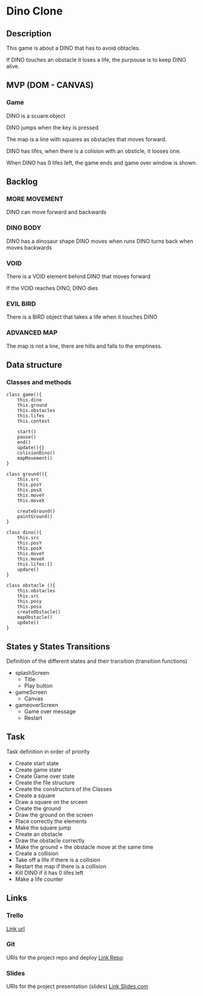 
# Dino Clone

## Description 


This game is about a DINO that has to avoid obtacles.

If DINO touches an obstacle it loses a life, the purpouse is to keep DINO alive.


## MVP (DOM - CANVAS)


### Game

DINO is a scuare object

DINO jumps when the key <UP> is pressed

The map is a line with squares as obstacles that moves forward.

DINO has lifes, when there is a colision with an obsticle, it looses one.

When DINO has 0 lifes left, the game ends and game over window is shown.



## Backlog


### MORE MOVEMENT
DINO can move forward and backwards

### DINO BODY

DINO has a dinosaur shape
DINO moves when runs
DINO turns back when moves backwards

### VOID
There is a VOID element behind DINO that moves forward

If the VOID reaches DINO, DINO dies

### EVIL BIRD
There is a BIRD object that takes a life when it touches DINO

### ADVANCED MAP
The map is not a line, there are hills and falls to the emptiness.


## Data structure

### Classes and methods

    class game(){
    	this.dino
    	this.ground
    	this.obstacles
    	this.lifes
    	this.context
	
    	start()
    	pause()
    	end()
    	update(){}
    	colisionDino()
    	mapMovement()
    } 

    class ground(){
    	this.src
		this.posY
		this.posX
		this.moveY
		this.moveX

    	createGround()
    	paintGround()
    }
    
    class dino(){
    	this.src
		this.posY
		this.posX
		this.moveY
		this.moveX
    	this.lifes:[]
    	updare()
    }

    class obstacle (){
    	this.obstacles
    	this.src
		this.posy
		this.posx
		createObstacle()
    	mapObstacle()
    	update()
    }


## States y States Transitions
Definition of the different states and their transition (transition functions)

- splashScreen
    - Title
    - Play button
- gameScreen
    - Canvas
- gameoverScreen
    - Game over message
    - Restart


## Task
Task definition in order of priority

- Create start state
- Create game state
- Create Game over state
- Create the file structure
- Create the constructors of the Classes
- Create a square
- Draw a square on the srceen
- Create the ground
- Draw the ground on the screen
- Place correctly the elements
- Make the square jump
- Create an obstacle
- Draw the obstacle correctly
- Make the ground + the obstacle move at the same time
- Create a collision
- Take off a life if there is a collision
- Restart the map if there is a collision
- Kill DINO if it has 0 lifes left 
- Make a life counter




## Links


### Trello
[Link url](https://trello.com/b/zWTo1mma)


### Git
URls for the project repo and deploy
[Link Repo](https://github.com/monicalopezgris/dino-clone)
<!---[Link Deploy](http://github.com)--->


### Slides
URls for the project presentation (slides)
[Link Slides.com](https://docs.google.com/presentation/d/1JDRqRsvdSR03eA8z_SP6uwnXWxRFYOnq3Xb64Yc9TtY/edit?usp=sharing)
